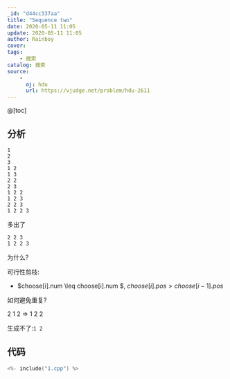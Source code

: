 ```yaml
---
_id: "d44cc337aa"
title: "Sequence two"
date: 2020-05-11 11:05
update: 2020-05-11 11:05
author: Rainboy
cover: 
tags:
    - 搜索
catalog: 搜索
source: 
    - 
      oj: hdu
      url: https://vjudge.net/problem/hdu-2611
---
```



@[toc]

## 分析


```plaintext
1
2
3
1 2
1 3
2 2
2 3
1 2 2
1 2 3
2 2 3
1 2 2 3
```

多出了
```plaintext
2 2 3
1 2 2 3
```

为什么?


可行性剪枝:

 - $choose[i].num \leq choose[i].num $, $choose[i].pos > choose[i-1].pos$

如何避免重复?

2 1 2 => 1 2 2

生成不了:`1 2`

## 代码

```c
<%- include("1.cpp") %>
```
